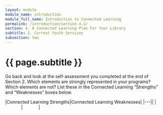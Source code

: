 ```yaml
---
layout: module
module_name: introduction
module_full_name: Introduction to Connected Learning
permalink: /introduction/section-4-2/
section: 4. A Connected Learning Plan For Your Library
subtitle: 2. Current Youth Services
subsection: two
---
```


# {{ page.subtitle }}


Go back and look at the self-assessment you completed at the end of Section 2. Which elements are strongly represented in your programs? Which elements are not? List these in the Connected Learning “Strengths” and “Weaknesses” boxes below. 


|Connected Learning Strengths|Connected Learning Weaknesses|
|---||
|&nbsp;&nbsp;&nbsp;&nbsp;&nbsp;&nbsp;&nbsp;&nbsp;&nbsp;&nbsp;&nbsp;&nbsp;&nbsp;|&nbsp;&nbsp;&nbsp;&nbsp;&nbsp;&nbsp;&nbsp;&nbsp;&nbsp;&nbsp;&nbsp;&nbsp;&nbsp;|


